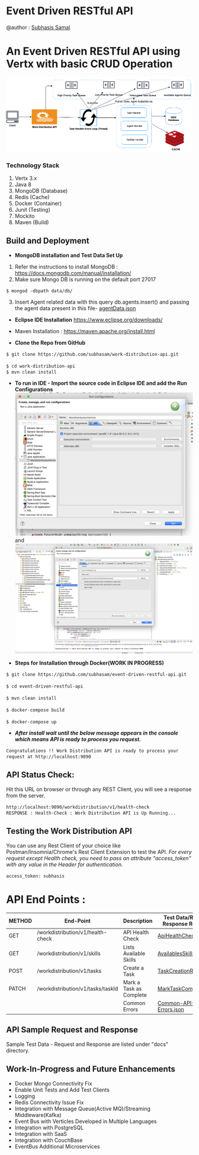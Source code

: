 Event Driven RESTful API
========================

@author : [Subhasis Samal](https://www.linkedin.com/in/subhasis-samal)
# An Event Driven RESTful API using Vertx with basic CRUD Operation
![docs/Event-Driven-WDS-API.png](docs/Event-Driven-WDS-API.png)

### Technology Stack
1. Vertx 3.x
2. Java 8
3. MongoDB (Database)
4. Redis (Cache)
5. Docker (Container)
6. Junit (Testing)
7. Mockito
8. Maven (Build)

## Build and Deployment
* **MongoDB installation and Test Data Set Up**
1. Refer the instructions to install MongoDB : https://docs.mongodb.com/manual/installation/
2. Make sure Mongo DB is running on the default port 27017
```
$ mongod -dbpath data/db/
```

3. Insert Agent related data with this query  db.agents.insert() and passing the agent data present in this file- [agentData.json](docs/agentData.json)

* **Eclipse IDE Installation** https://www.eclipse.org/downloads/
* Maven Installation : https://maven.apache.org/install.html

* **Clone the Repo from GitHub**
```
$ git clone https://github.com/subhasam/work-distribution-api.git

$ cd work-distribution-api
$ mvn clean install
```
* **To run in IDE - Import the source code in Eclipse IDE and add the Run Configurations** ![Configure JRE](docs/wdsVertxRunConfig-2.png) and ![Run Configuration](docs/wdsVertxRunConfig.png)


* **Steps for Installation through Docker(WORK IN PROGRESS)**

```
$ git clone https://github.com/subhasam/event-driven-restful-api.git

$ cd event-driven-restful-api

$ mvn clean install 

$ docker-compose build

$ docker-compose up
```

* **_After install wait until the below message appears in the console which means API is ready to process you request._**

```
Congratulations !! Work Distribution API is ready to process your request at http://localhost:9090
```

## API Status Check: 
Hit this URL on browser or through any REST Client, you will see a response from the server.
```
http://localhost:9090/workdistribution/v1/health-check
RESPONSE : Health-Check : Work Distribution API is Up Running...
```
## Testing the Work Distribution API

You can use any Rest Client of your choice like Postman/Insomnia/Chrome's Rest Client Extension to test the API.
_For every request except Health check, you need to pass an attribute "access_token" with any value in the Header for authentication._
```
access_token: subhasis
```
API End Points :
================

| METHOD |            End-Point               |    Description          |  Test Data/Request-Response Reference                                      |
|--------|------------------------------------|-------------------------|-----------------------------------------------------------|
| GET    | /workdistribution/v1/health-check  | API Health Check        | [ApiHealthCheck.json](docs/WdsApiHealthCheck.json)  |
| GET    | /workdistribution/v1/skills        | Lists Available Skills  | [AvailablesSkills.json](docs/WdsApiAvailablesSkills.json) |
| POST   | /workdistribution/v1/tasks         | Create a Task           | [TaskCreationReqRes.json](docs/WdsTaskCreationReqRes.json)|
| PATCH  | /workdistribution/v1/tasks/taskId| Mark a Task as Complete | [MarkTaskComplete.json](docs/WdsMarkTaskComplete.json)    |
|        |                                    | Common Errors           | [Common-API-Errors.json](docs/WdsInvalidRequestRes.json)  |

## API Sample Request and Response
Sample Test Data - Request and Response are listed under "docs" directory.

## Work-In-Progress and Future Enhancements

* Docker Mongo Connectivity Fix
* Enable Unit Tests and Add Test Clients
* Logging
* Redis Connectivity Issue Fix
* Integration with Message Queue(Active MQ)/Streaming Middleware(Kafka)
* Event Bus with Verticles Developed in Multiple Languages
* Integration with PostgreSQL
* Integration with SaaS
* Integration with CouchBase
* EventBus Additional Microservices
